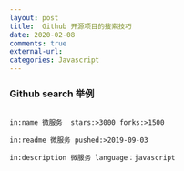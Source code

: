 ```yaml
---
layout: post
title:  Github 开源项目的搜索技巧
date: 2020-02-08
comments: true
external-url:
categories: Javascript
---
```


### Github search 举例

~~~

in:name 微服务  stars:>3000 forks:>1500

in:readme 微服务 pushed:>2019-09-03

in:description 微服务 language：javascript


~~~
